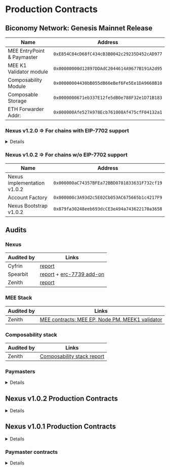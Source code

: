 # Production Contracts

## Biconomy Network: Genesis Mainnet Release
| Name    | Address    | 
|-------------|-------------|
| MEE EntryPoint & Paymaster | `0xE854C84cD68fC434cB3B0042c29235D452cAD977`  |
| MEE K1 Validator module | `0x00000000d12897DDAdC2044614A9677B191A2d95`  |
| Composability Module | `0x00000004430bB055dB66eBef6Fe5Ee1DA9668B10`  |
| Composable Storage | `0x0000000671eb337E12fe5dB0e788F32e1D71B183`  |
| ETH Forwarder Addr:  | `0x000000Afe527A978Ecb761008Af475cfF04132a1`  |

### Nexus v1.2.0 => For chains with EIP-7702 support
<details markdown="1">

| Name    | Address    | 
|-------------|-------------|
| Nexus implementation v1.2.0 | `0x⏳⏳⏳`  |
| Account Factory  | `0x⏳⏳⏳`  |
| Nexus Bootstrap v1.2.0 | `0x⏳⏳⏳`  |

</details>


### Nexus v1.0.2 => For chains w/o EIP-7702 support
| Name    | Address    | 
|-------------|-------------|
| Nexus implementation v1.0.2 | `0x000000aC74357BFEa72BBD0781833631F732cf19`  |
| Account Factory  | `0x000000c3A93d2c5E02Cb053AC675665b1c4217F9`  |
| Nexus Bootstrap v1.0.2 | `0x879fa30248eeb693dcCE3eA94a743622170a3658`  |

## Audits

### Nexus

| Audited by    | Links    | 
|-------------|-------------|
| Cyfrin  | [report](https://github.com/bcnmy/nexus/blob/dev/audits/CodeHawks-Cyfrin-Competition-170924.pdf)  |
| Spearbit  | [report](https://github.com/bcnmy/nexus/blob/dev/audits/report-cantinacode-biconomy-0708-final.pdf)  + [erc-7739 add-on](https://github.com/bcnmy/nexus/blob/dev/audits/report-cantinacode-biconomy-erc7739-addon-final.pdf) 
| Zenith  | [report](https://github.com/bcnmy/nexus/blob/b58b0260cbab6e9e5e8abdd3e061fe1628f0540d/audits/Biconomy-Nexus_Zenith-Audit-Report.pdf)  |

### MEE Stack

| Audited by    | Links    | 
|-------------|-------------|
| Zenith | [MEE contracts: MEE EP, Node PM, MEEK1 validator](https://github.com/bcnmy/mee-contracts/blob/main/audit/Zenith%20Audit%20Report%20-%20Biconomy%20MEE%20Contracts.pdf) |

### Composability stack

| Audited by    | Links    | 
|-------------|-------------|
| Zenith | [Composability stack report](https://github.com/bcnmy/composability/blob/main/audits/Biconomy-Composability_Zenith-Audit-Report.pdf) |


### Paymasters
<details markdown="1">

| Audited by    | Links    | 
|-------------|-------------|
| Chainlight | [Sponsorship Paymaster report](https://github.com/bcnmy/gasdaddy/blob/6bb9ad9b74cb48cd9284461b31b5624edf8a6eb5/audits/ChainLight_Biconomy_Sponsorship_Paymaster_Security_Audit_v1_1.pdf) |
| Chainlight | [Token Paymaster report](https://github.com/bcnmy/gasdaddy/blob/20239ae8bf5696d57341ff90e0be52e6038bf47f/audits/ChainLight_Biconomy_Token_Paymaster_Security_Audit_v1_0.pdf) |

</details>

## Nexus v1.0.2 Production Contracts
<details markdown="1">

| Name    | Address    | 
|-------------|-------------|
| Nexus implementation  | `0x000000aC74357BFEa72BBD0781833631F732cf19`  |
| K1 Validator  | `0x0000002D6DB27c52E3C11c1Cf24072004AC75cBa`  | 
| K1 Validator Factory  | `0x2828A0E0f36d8d8BeAE95F00E2BbF235e4230fAc`  | 
| Account Factory  | `0x000000c3A93d2c5E02Cb053AC675665b1c4217F9`  |
| Bootstrap  | `0x879fa30248eeb693dcCE3eA94a743622170a3658`  |

</details>


## Nexus v1.0.1 Production Contracts
<details markdown="1">

| Name    | Address    | 
|-------------|-------------|
| Nexus implementation  | `0x000000008761E87F023f65c49DC9cb1C7EdFEaaf`  |
| K1 Validator  | `0x0000002D6DB27c52E3C11c1Cf24072004AC75cBa`  | 
| K1 Validator Factory  | `0x00000024115AA990F0bAE0B6b0D5B8F68b684cd6`  | 
| Account Factory  | `0x000000226cada0d8b36034F5D5c06855F59F6F3A`  |
| Bootstrap  | `0x000000F5b753Fdd20C5CA2D7c1210b3Ab1EA5903`  |
| Entrypoint V7 | `0x0000000071727de22e5e9d8baf0edac6f37da032` |

</details>

### Paymaster contracts
<details markdown="1">

#### Base and Optimism
| Name    | Address    | 
|-------------|-------------|
| Sponsorship Paymaster | `0x0000006087310897e0BFfcb3f0Ed3704f7146852` |
| Token Paymaster | `0x00000000301515A5410e0d768aF4f53c416edf19` |

### Other chains
| Name    | Address    | 
|-------------|-------------|
| Sponsorship Paymaster | `0x00000072a5F551D6E80b2f6ad4fB256A27841Bbc` |
| Token Paymaster | `0x00000000301515A5410e0d768aF4f53c416edf19` |

</details>